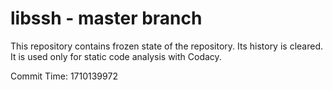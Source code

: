 # libssh - master branch

This repository contains frozen state of the repository.
Its history is cleared. It is used only for static code
analysis with Codacy.

Commit Time: 1710139972